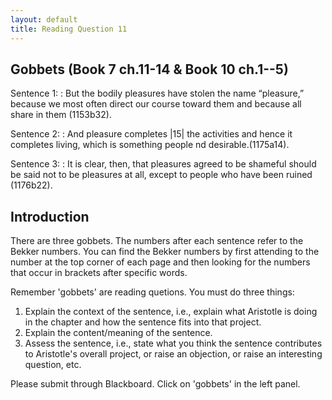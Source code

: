 ```yaml
---
layout: default
title: Reading Question 11
---
```


## Gobbets (Book 7 ch.11-14 & Book 10 ch.1--5)


Sentence 1:
: But the bodily pleasures have stolen the name “pleasure,” because we most often direct our course toward them and because all share in them (1153b32).

Sentence 2:
: And pleasure completes |15| the activities and hence it completes living, which is something people  nd desirable.(1175a14).

Sentence 3:
: It is clear, then, that pleasures agreed to be shameful should be said not to be pleasures at all, except to people who have been ruined (1176b22).


## Introduction 

There are three gobbets. The numbers after each sentence refer to the Bekker numbers. You can find the Bekker numbers by first attending to the number at the top corner of each page and then looking for the numbers that occur in brackets after specific words. 

Remember 'gobbets' are reading quetions. You must do three things: 
1. Explain the context of the sentence, i.e., explain what Aristotle is doing in the chapter and how the sentence fits into that project. 
2. Explain the content/meaning of the sentence. 
3. Assess the sentence, i.e., state what you think the sentence contributes to Aristotle's overall project, or raise an objection, or raise an interesting question, etc.  

Please submit through Blackboard. Click on 'gobbets' in the left panel. 